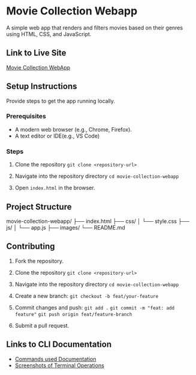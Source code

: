 # Movie Collection Webapp
A simple web app that renders and filters movies based on their genres using HTML, CSS, and JavaScript.

## Link to Live Site
[Movie Collection WebApp](https://playful-cendol-7e1250.netlify.app/)

## Setup Instructions
Provide steps to get the app running locally.

### Prerequisites
- A modern web browser (e.g., Chrome, Firefox).
- A text editor or IDE(e.g., VS Code)

### Steps
1. Clone the repository
`git clone <repository-url>`

2. Navigate into the repository directory
`cd movie-collection-webapp`

3. Open `index.html` in the browser.


## Project Structure

movie-collection-webapp/
├── index.html
├── css/
│   └── style.css
├── js/
│   └── app.js
├── images/
└── README.md


## Contributing

1. Fork the repository.

2. Clone the repository
`git clone <repository-url>`

3. Navigate into the repository directory
`cd movie-collection-webapp`

4. Create a new branch:
`git checkout -b feat/your-feature`

4. Commit changes and push: 
`git add .`
`git commit -m "feat: add feature"`
`git push origin feat/feature-branch`

5. Submit a pull request.


## Links to CLI Documentation
   - [Commands used Documentation](docs/commands.md)
   - [Screenshots of Terminal Operations](docs/images)
